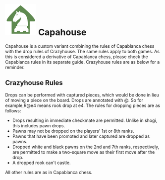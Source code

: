# ![Capahouse](https://github.com/gbtami/pychess-variants/blob/master/static/icons/CHouse.svg) Capahouse

Capahouse is a custom variant combining the rules of Capablanca chess with the drop rules of Crazyhouse. The same rules apply to both games. As this is considered a derivative of Capablanca chess, please check the Capablanca rules in its separate guide. Crazyhouse rules are as below for a reminder.

## Crazyhouse Rules

Drops can be performed with captured pieces, which would be done in lieu of moving a piece on the board. Drops are annotated with @. So for example,R@e4 means rook drop at e4. The rules for dropping pieces are as follows:

* Drops resulting in immediate checkmate are permitted. Unlike in shogi, this includes pawn drops.
* Pawns may not be dropped on the players' 1st or 8th ranks.
* Pawns that have been promoted and later captured are dropped as pawns.
* Dropped white and black pawns on the 2nd and 7th ranks, respectively, are permitted to make a two-square move as their first move after the drop.
* A dropped rook can't castle.

All other rules are as in Capablanca chess.
